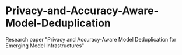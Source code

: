 # Privacy-and-Accuracy-Aware-Model-Deduplication
Research paper "Privacy and Accuracy-Aware Model Deduplication for Emerging Model Infrastructures"
